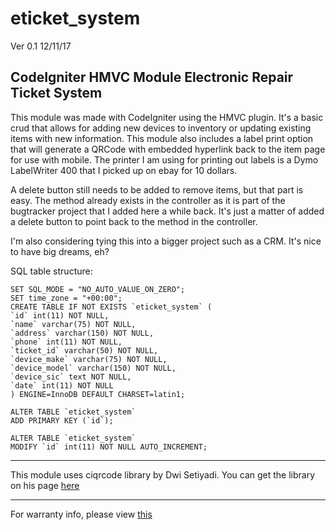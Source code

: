 # eticket_system
Ver 0.1 12/11/17

CodeIgniter HMVC Module Electronic Repair Ticket System
----------------------------------------------

This module was made with CodeIgniter using the HMVC plugin. It's a basic crud that allows for adding new devices to inventory or updating existing items with new information. This module also includes a label print option that will generate a QRCode with embedded hyperlink back to the item page for use with mobile. The printer I am using for printing out labels is a Dymo LabelWriter 400 that I picked up on ebay for 10 dollars.

A delete button still needs to be added to remove items, but that part is easy. The method already exists in the controller as it is part of the bugtracker project that I added here a while back. It's just a matter of added a delete button to point back to the method in the controller.

I'm also considering tying this into a bigger project such as a CRM. It's nice to have big dreams, eh?

SQL table structure:
           
	SET SQL_MODE = "NO_AUTO_VALUE_ON_ZERO";
	SET time_zone = "+00:00";
	CREATE TABLE IF NOT EXISTS `eticket_system` (
	`id` int(11) NOT NULL,
	`name` varchar(75) NOT NULL,
	`address` varchar(150) NOT NULL,
	`phone` int(11) NOT NULL,
	`ticket_id` varchar(50) NOT NULL,
	`device_make` varchar(75) NOT NULL,
	`device_model` varchar(150) NOT NULL,
	`device_sic` text NOT NULL,
	`date` int(11) NOT NULL
	) ENGINE=InnoDB DEFAULT CHARSET=latin1;

	ALTER TABLE `eticket_system`
	ADD PRIMARY KEY (`id`);

	ALTER TABLE `eticket_system`
    MODIFY `id` int(11) NOT NULL AUTO_INCREMENT;

---------------------------------------------------------------------------------------------
This module uses ciqrcode library by Dwi Setiyadi. You can get the library on his page [here](https://github.com/dwisetiyadi/CodeIgniter-PHP-QR-Code)

-------------------------------------
For warranty info, please view [this](https://gist.github.com/badmofo/2d6e66630e4a6748edb7)
